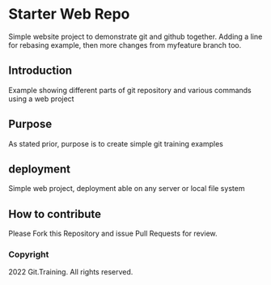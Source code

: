 # Starter Web Repo

Simple website project to demonstrate git and github together. Adding a line for rebasing example, then more changes from myfeature branch too.

## Introduction 

Example showing different parts of git repository and various commands using a web project 

## Purpose

As stated prior, purpose is to create simple git training examples

## deployment

Simple web project, deployment able on any server or local file system

## How to contribute

Please Fork this Repository and issue Pull Requests for review.


### Copyright 

2022 Git.Training. All rights reserved.